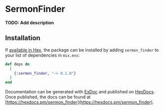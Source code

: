 # SermonFinder

**TODO: Add description**

## Installation

If [available in Hex](https://hex.pm/docs/publish), the package can be installed
by adding `sermon_finder` to your list of dependencies in `mix.exs`:

```elixir
def deps do
  [
    {:sermon_finder, "~> 0.1.0"}
  ]
end
```

Documentation can be generated with [ExDoc](https://github.com/elixir-lang/ex_doc)
and published on [HexDocs](https://hexdocs.pm). Once published, the docs can
be found at [https://hexdocs.pm/sermon_finder](https://hexdocs.pm/sermon_finder).

